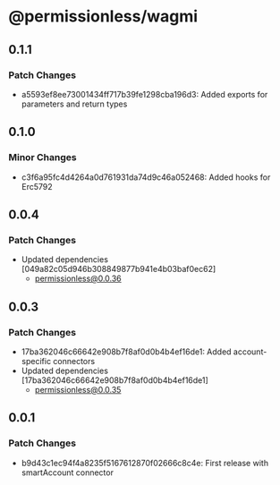 # @permissionless/wagmi

## 0.1.1

### Patch Changes

- a5593ef8ee73001434ff717b39fe1298cba196d3: Added exports for parameters and return types

## 0.1.0

### Minor Changes

- c3f6a95fc4d4264a0d761931da74d9c46a052468: Added hooks for Erc5792

## 0.0.4

### Patch Changes

- Updated dependencies [049a82c05d946b308849877b941e4b03baf0ec62]
  - permissionless@0.0.36

## 0.0.3

### Patch Changes

- 17ba362046c66642e908b7f8af0d0b4b4ef16de1: Added account-specific connectors
- Updated dependencies [17ba362046c66642e908b7f8af0d0b4b4ef16de1]
  - permissionless@0.0.35

## 0.0.1

### Patch Changes

- b9d43c1ec94f4a8235f5167612870f02666c8c4e: First release with smartAccount connector
